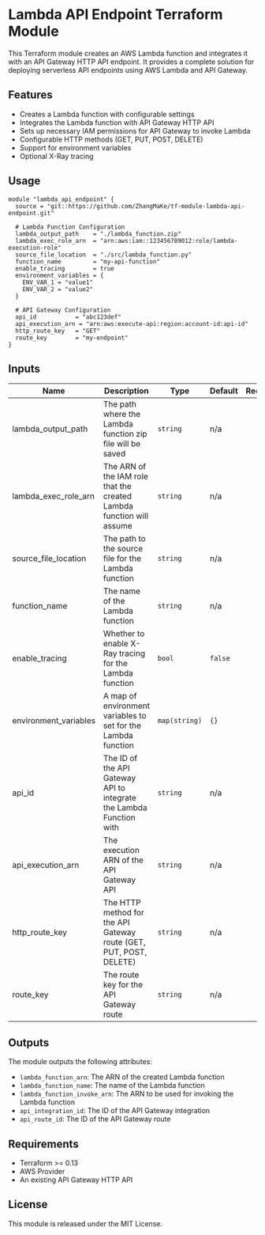 # Lambda API Endpoint Terraform Module

This Terraform module creates an AWS Lambda function and integrates it with an API Gateway HTTP API endpoint. It provides a complete solution for deploying serverless API endpoints using AWS Lambda and API Gateway.

## Features

- Creates a Lambda function with configurable settings
- Integrates the Lambda function with API Gateway HTTP API
- Sets up necessary IAM permissions for API Gateway to invoke Lambda
- Configurable HTTP methods (GET, PUT, POST, DELETE)
- Support for environment variables
- Optional X-Ray tracing

## Usage

```hcl
module "lambda_api_endpoint" {
  source = "git::https://github.com/ZhangMaKe/tf-module-lambda-api-endpoint.git"

  # Lambda Function Configuration
  lambda_output_path    = "./lambda_function.zip"
  lambda_exec_role_arn  = "arn:aws:iam::123456789012:role/lambda-execution-role"
  source_file_location  = "./src/lambda_function.py"
  function_name         = "my-api-function"
  enable_tracing        = true
  environment_variables = {
    ENV_VAR_1 = "value1"
    ENV_VAR_2 = "value2"
  }

  # API Gateway Configuration
  api_id           = "abc123def"
  api_execution_arn = "arn:aws:execute-api:region:account-id:api-id"
  http_route_key   = "GET"
  route_key        = "my-endpoint"
}
```

## Inputs

| Name | Description | Type | Default | Required |
|------|-------------|------|---------|:--------:|
| lambda_output_path | The path where the Lambda function zip file will be saved | `string` | n/a | yes |
| lambda_exec_role_arn | The ARN of the IAM role that the created Lambda function will assume | `string` | n/a | yes |
| source_file_location | The path to the source file for the Lambda function | `string` | n/a | yes |
| function_name | The name of the Lambda function | `string` | n/a | yes |
| enable_tracing | Whether to enable X-Ray tracing for the Lambda function | `bool` | `false` | no |
| environment_variables | A map of environment variables to set for the Lambda function | `map(string)` | `{}` | no |
| api_id | The ID of the API Gateway API to integrate the Lambda Function with | `string` | n/a | yes |
| api_execution_arn | The execution ARN of the API Gateway API | `string` | n/a | yes |
| http_route_key | The HTTP method for the API Gateway route (GET, PUT, POST, DELETE) | `string` | n/a | yes |
| route_key | The route key for the API Gateway route | `string` | n/a | yes |

## Outputs

The module outputs the following attributes:

- `lambda_function_arn`: The ARN of the created Lambda function
- `lambda_function_name`: The name of the Lambda function
- `lambda_function_invoke_arn`: The ARN to be used for invoking the Lambda function
- `api_integration_id`: The ID of the API Gateway integration
- `api_route_id`: The ID of the API Gateway route

## Requirements

- Terraform >= 0.13
- AWS Provider
- An existing API Gateway HTTP API

## License

This module is released under the MIT License.
